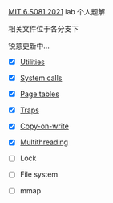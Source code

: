 [MIT 6.S081 2021](https://pdos.csail.mit.edu/6.S081/2021/) lab 个人题解

相关文件位于各分支下

锐意更新中...

- [x] [Utilities](https://github.com/NaroZeol/MIT-6.S081-2021-lab/tree/util)

- [x] [System calls](https://github.com/NaroZeol/MIT-6.S081-2021-lab/tree/syscall)

- [x] [Page tables](https://github.com/NaroZeol/MIT-6.S081-2021-lab/tree/pgtbl)

- [x] [Traps](https://github.com/NaroZeol/MIT-6.S081-2021-lab/tree/traps)

- [x] [Copy-on-write](https://github.com/NaroZeol/MIT-6.S081-2021-lab/tree/cow)

- [x] [Multithreading](https://github.com/NaroZeol/MIT-6.S081-2021-lab/tree/thread)

- [ ] Lock

- [ ] File system

- [ ] mmap
 
